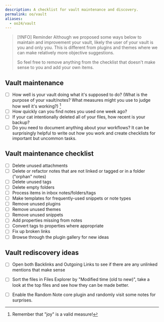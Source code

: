 ```yaml
---
description: A checklist for vault maintenance and discovery.
permalink: oo/vault
aliases:
  - oo24/vault
---
```

> [!INFO] Reminder
> Although we proposed some ways below to maintain and improvement your vault, likely the user of your vault is you and only you. This is different from plugins and themes where we can make relatively more objective suggestions.
> 
> So feel free to remove anything from the checklist that doesn't make sense to you and add your own items.

## Vault maintenance

- [ ] How well is your vault doing what it's supposed to do? (What is the purpose of your vault/notes? What measures might you use to judge how well it's working?) [^1]
- [ ] How quickly can you find notes you used one week ago?
- [ ] If your cat intentionally deleted all of your files, how recent is your backup?
- [ ] Do you need to document anything about your workflows? It can be surprisingly helpful to write out how you work and create checklists for important but uncommon tasks.

## Vault maintenance checklist

- [ ] Delete unused attachments
- [ ] Delete or refactor notes that are not linked or tagged or in a folder ("orphan" notes)
- [ ] Delete unused tags
- [ ] Delete empty folders
- [ ] Process items in inbox notes/folders/tags
- [ ] Make templates for frequently-used snippets or note types
- [ ] Remove unused plugins
- [ ] Remove unused themes
- [ ] Remove unused snippets
- [ ] Add properties missing from notes
- [ ] Convert tags to properties where appropriate
- [ ] Fix up broken links
- [ ] Browse through the plugin gallery for new ideas

## Vault rediscovery ideas

- [ ] Open both Backlinks and Outgoing Links to see if there are any unlinked mentions that make sense
- [ ] Sort the files in Files Explorer by "Modified time (old to new)", take a look at the top files and see how they can be made better.
- [ ] Enable the Random Note core plugin and randomly visit some notes for surprises.


[^1]: Remember that "joy" is a valid measure! 